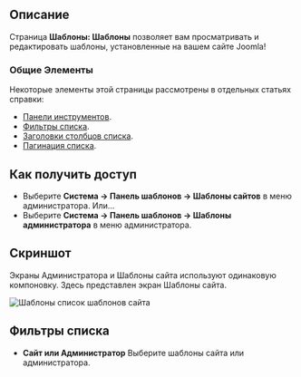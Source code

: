 <!-- Filename: Help4.x:Templates:_Templates / Display title: Шаблоны: Шаблоны   -->

## Описание

Страница **Шаблоны: Шаблоны** позволяет вам просматривать и редактировать шаблоны, установленные на вашем сайте Joomla!

### Общие Элементы

Некоторые элементы этой страницы рассмотрены в отдельных статьях справки:

* [Панели инструментов](jdocmanual?article=help/common-elements/toolbars).
* [Фильтры списка](jdocmanual?article=help/common-elements/list-filters).
* [Заголовки столбцов списка](jdocmanual?article=help/common-elements/list-column-headers).
* [Пагинация списка](jdocmanual?article=help/common-elements/list-pagination).

## Как получить доступ

- Выберите **Система → Панель шаблонов → Шаблоны сайтов** в меню
  администратора. Или...
- Выберите **Система → Панель шаблонов → Шаблоны администратора**
  в меню администратора.

## Скриншот

Экраны Администратора и Шаблоны сайта используют одинаковую компоновку. Здесь представлен экран Шаблоны сайта.

![Шаблоны список шаблонов сайта](../../../ru/images/templates/templates-site-templates-list.png)

## Фильтры списка

- **Сайт или Администратор** Выберите шаблоны сайта или администратора.


